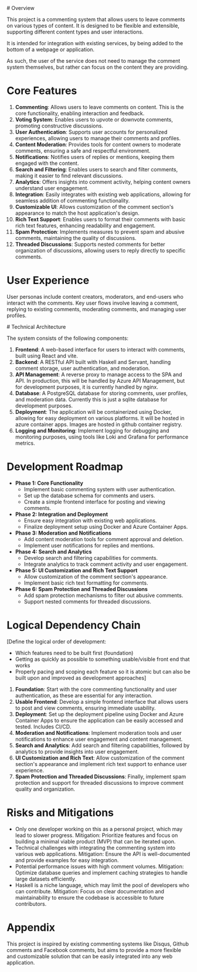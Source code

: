 <context>
# Overview  

This project is a commenting system that allows users to leave comments on various types of content. It is designed to be flexible and extensible, supporting different content types and user interactions.

It is intended for integration with existing services, by being added to the bottom of a webpage or application.

As such, the user of the service does not need to manage the comment system themselves, but rather can focus on the content they are providing.

# Core Features  

1. **Commenting**: Allows users to leave comments on content. This is the core functionality, enabling interaction and feedback.
2. **Voting System**: Enables users to upvote or downvote comments, promoting constructive discussions.
3. **User Authentication**: Supports user accounts for personalized experiences, allowing users to manage their comments and profiles.
4. **Content Moderation**: Provides tools for content owners to moderate comments, ensuring a safe and respectful environment.
5. **Notifications**: Notifies users of replies or mentions, keeping them engaged with the content.
5. **Search and Filtering**: Enables users to search and filter comments, making it easier to find relevant discussions.
6. **Analytics**: Offers insights into comment activity, helping content owners understand user engagement.
7. **Integration**: Easily integrates with existing web applications, allowing for seamless addition of commenting functionality.
8. **Customizable UI**: Allows customization of the comment section's appearance to match the host application's design.
9. **Rich Text Support**: Enables users to format their comments with basic rich text features, enhancing readability and engagement.
10. **Spam Protection**: Implements measures to prevent spam and abusive comments, maintaining the quality of discussions.
11. **Threaded Discussions**: Supports nested comments for better organization of discussions, allowing users to reply directly to specific comments.

# User Experience  

User personas include content creators, moderators, and end-users who interact with the comments. Key user flows involve leaving a comment, replying to existing comments, moderating comments, and managing user profiles.

</context>
<PRD>
# Technical Architecture  

The system consists of the following components:
1. **Frontend**: A web-based interface for users to interact with comments, built using React and vite.
2. **Backend**: A RESTful API built with Haskell and Servant, handling comment storage, user authentication, and moderation.
2. **API Management**: A reverse proxy to manage access to the SPA and API. In production, this will be handled by Azure API Management, but for development purposes, it is currently handled by nginx.
3. **Database**: A PostgreSQL database for storing comments, user profiles, and moderation data. Currently this is just a sqlite database for development purposes.
4. **Deployment**: The application will be containerized using Docker, allowing for easy deployment on various platforms. It will be hosted in azure container apps. Images are hosted in github container registry.
5. **Logging and Monitoring**: Implement logging for debugging and monitoring purposes, using tools like Loki and Grafana for performance metrics.

# Development Roadmap  
- **Phase 1: Core Functionality**
  - Implement basic commenting system with user authentication.
  - Set up the database schema for comments and users.
  - Create a simple frontend interface for posting and viewing comments.
- **Phase 2: Integration and Deployment**
  - Ensure easy integration with existing web applications.
  - Finalize deployment setup using Docker and Azure Container Apps.
- **Phase 3: Moderation and Notifications**
  - Add content moderation tools for comment approval and deletion.
  - Implement user notifications for replies and mentions.
- **Phase 4: Search and Analytics**
  - Develop search and filtering capabilities for comments.
  - Integrate analytics to track comment activity and user engagement.
- **Phase 5: UI Customization and Rich Text Support**
  - Allow customization of the comment section's appearance.
  - Implement basic rich text formatting for comments.
- **Phase 6: Spam Protection and Threaded Discussions**
  - Add spam protection mechanisms to filter out abusive comments.
  - Support nested comments for threaded discussions.

# Logical Dependency Chain
[Define the logical order of development:
- Which features need to be built first (foundation)
- Getting as quickly as possible to something usable/visible front end that works
- Properly pacing and scoping each feature so it is atomic but can also be built upon and improved as development approaches]

1. **Foundation**: Start with the core commenting functionality and user authentication, as these are essential for any interaction.
2. **Usable Frontend**: Develop a simple frontend interface that allows users to post and view comments, ensuring immediate usability.
3. **Deployment**: Set up the deployment pipeline using Docker and Azure Container Apps to ensure the application can be easily accessed and tested. Includes CI/CD.
4. **Moderation and Notifications**: Implement moderation tools and user notifications to enhance user engagement and content management.
5. **Search and Analytics**: Add search and filtering capabilities, followed by analytics to provide insights into user engagement.
6. **UI Customization and Rich Text**: Allow customization of the comment section's appearance and implement rich text support to enhance user experience.
7. **Spam Protection and Threaded Discussions**: Finally, implement spam protection and support for threaded discussions to improve comment quality and organization.


# Risks and Mitigations  

- Only one developer working on this as a personal project, which may lead to slower progress. Mitigation: Prioritize features and focus on building a minimal viable product (MVP) that can be iterated upon.
- Technical challenges with integrating the commenting system into various web applications. Mitigation: Ensure the API is well-documented and provide examples for easy integration.
- Potential performance issues with high comment volumes. Mitigation: Optimize database queries and implement caching strategies to handle large datasets efficiently.
- Haskell is a niche language, which may limit the pool of developers who can contribute. Mitigation: Focus on clear documentation and maintainability to ensure the codebase is accessible to future contributors.

# Appendix  
This project is inspired by existing commenting systems like Disqus, Github comments and Facebook comments, but aims to provide a more flexible and customizable solution that can be easily integrated into any web application.
</PRD>
